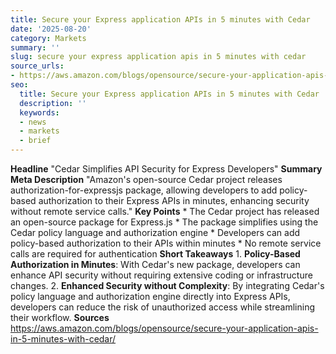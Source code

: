 ```yaml
---
title: Secure your Express application APIs in 5 minutes with Cedar
date: '2025-08-20'
category: Markets
summary: ''
slug: secure your express application apis in 5 minutes with cedar
source_urls:
- https://aws.amazon.com/blogs/opensource/secure-your-application-apis-in-5-minutes-with-cedar/
seo:
  title: Secure your Express application APIs in 5 minutes with Cedar | Hash n Hedge
  description: ''
  keywords:
  - news
  - markets
  - brief
---
```


**Headline** "Cedar Simplifies API Security for Express Developers"  **Summary Meta Description** "Amazon's open-source Cedar project releases authorization-for-expressjs package, allowing developers to add policy-based authorization to their Express APIs in minutes, enhancing security without remote service calls."  **Key Points**  * The Cedar project has released an open-source package for Express.js * The package simplifies using the Cedar policy language and authorization engine * Developers can add policy-based authorization to their APIs within minutes * No remote service calls are required for authentication  **Short Takeaways**  1. **Policy-Based Authorization in Minutes**: With Cedar's new package, developers can enhance API security without requiring extensive coding or infrastructure changes. 2. **Enhanced Security without Complexity**: By integrating Cedar's policy language and authorization engine directly into Express APIs, developers can reduce the risk of unauthorized access while streamlining their workflow.  **Sources** https://aws.amazon.com/blogs/opensource/secure-your-application-apis-in-5-minutes-with-cedar/ 
